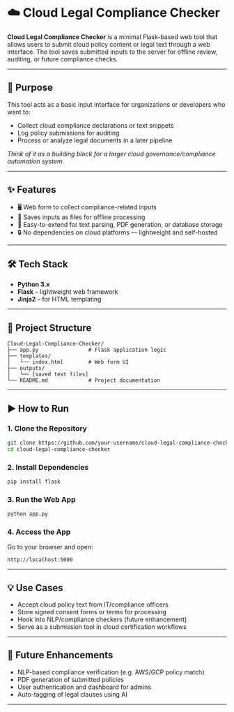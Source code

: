 # ☁️ Cloud Legal Compliance Checker

**Cloud Legal Compliance Checker** is a minimal Flask-based web tool that allows users to submit cloud policy content or legal text through a web interface. The tool saves submitted inputs to the server for offline review, auditing, or future compliance checks.

---

## 📌 Purpose

This tool acts as a basic input interface for organizations or developers who want to:
- Collect cloud compliance declarations or text snippets
- Log policy submissions for auditing
- Process or analyze legal documents in a later pipeline

*Think of it as a building block for a larger cloud governance/compliance automation system.*

---

## ✨ Features

- 🖥️ Web form to collect compliance-related inputs
- 📁 Saves inputs as files for offline processing
- 📝 Easy-to-extend for text parsing, PDF generation, or database storage
- 🔒 No dependencies on cloud platforms — lightweight and self-hosted

---

## 🛠️ Tech Stack

- **Python 3.x**
- **Flask** – lightweight web framework
- **Jinja2** – for HTML templating

---

## 📁 Project Structure

```
Cloud-Legal-Compliance-Checker/
├── app.py                # Flask application logic
├── templates/
│   └── index.html        # Web form UI
├── outputs/
│   └── [saved text files]
└── README.md             # Project documentation
```

---

## ▶️ How to Run

### 1. Clone the Repository

```bash
git clone https://github.com/your-username/cloud-legal-compliance-checker.git
cd cloud-legal-compliance-checker
```

### 2. Install Dependencies

```bash
pip install flask
```

### 3. Run the Web App

```bash
python app.py
```

### 4. Access the App

Go to your browser and open:
```
http://localhost:5000
```

---

## 💡 Use Cases

- Accept cloud policy text from IT/compliance officers
- Store signed consent forms or terms for processing
- Hook into NLP/compliance checkers (future enhancement)
- Serve as a submission tool in cloud certification workflows

---

## 🚀 Future Enhancements

- NLP-based compliance verification (e.g. AWS/GCP policy match)
- PDF generation of submitted policies
- User authentication and dashboard for admins
- Auto-tagging of legal clauses using AI

---
